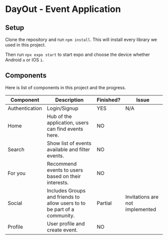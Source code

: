 # DayOut - Event Application

## Setup

Clone the repository and run `npm install`. This will install every library we used in this project.

Then run `npx expo start` to start expo and choose the device whether Android `a` or IOS `i`.

## Components

Here is list of components in this project and the progress.

| Component      | Description                                                              | Finished? | Issue                           |
| -------------- | ------------------------------------------------------------------------ | --------- | ------------------------------- |
| Authentication | Login/Signup                                                             | YES       | N/A                             |
| Home           | Hub of the application, users can find events here.                      | NO        |
| Search         | Show list of events available and filter events.                         | NO        |
| For you        | Recommend events to users based on their interests.                      | NO        |
| Social         | Includes Groups and friends to allow users to to be part of a community. | Partial   | Invitations are not implemented |
| Profile        | User profile and create event.                                           | NO        |                                 |
